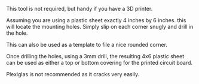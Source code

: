 This tool is not required, but handy if you have a 3D printer.

Assuming you are using a plastic sheet exactly 4 inches by 6 inches. this will locate the mounting holes. Simply slip on each corner snugly and drill in the hole. 

This can also be used as a template to file a nice rounded corner.

Once drilling the holes, using a 3mm drill, the resulting 4x6 plastic sheet can be used as either a top or bottom covering for the printed circuit board.

Plexiglas is not recommended as it cracks very easily.
